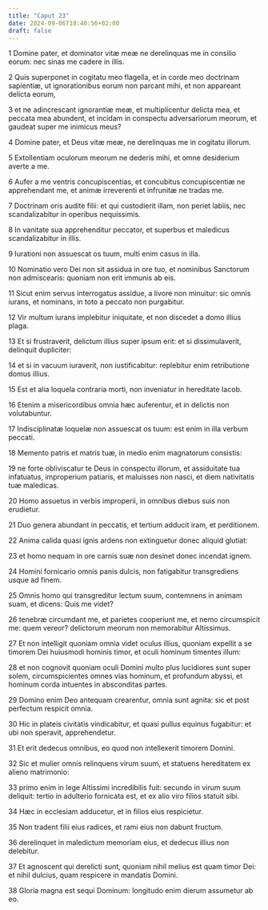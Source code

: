 ```yaml
---
title: "Caput 23"
date: 2024-09-06T18:40:56+02:00
draft: false
---
```




1 Domine pater, et dominator vitæ meæ ne derelinquas me in consilio eorum: nec sinas me cadere in illis.

2 Quis superponet in cogitatu meo flagella, et in corde meo doctrinam sapientiæ, ut ignorationibus eorum non parcant mihi, et non appareant delicta eorum,

3 et ne adincrescant ignorantiæ meæ, et multiplicentur delicta mea, et peccata mea abundent, et incidam in conspectu adversariorum meorum, et gaudeat super me inimicus meus?

4 Domine pater, et Deus vitæ meæ, ne derelinquas me in cogitatu illorum.

5 Extollentiam oculorum meorum ne dederis mihi, et omne desiderium averte a me.

6 Aufer a me ventris concupiscentias, et concubitus concupiscentiæ ne apprehendant me, et animæ irreverenti et infrunitæ ne tradas me.

7 Doctrinam oris audite filii: et qui custodierit illam, non periet labiis, nec scandalizabitur in operibus nequissimis.

8 In vanitate sua apprehenditur peccator, et superbus et maledicus scandalizabitur in illis.

9 Iurationi non assuescat os tuum, multi enim casus in illa.

10 Nominatio vero Dei non sit assidua in ore tuo, et nominibus Sanctorum non admiscearis: quoniam non erit immunis ab eis.

11 Sicut enim servus interrogatus assidue, a livore non minuitur: sic omnis iurans, et nominans, in toto a peccato non purgabitur.

12 Vir multum iurans implebitur iniquitate, et non discedet a domo illius plaga.

13 Et si frustraverit, delictum illius super ipsum erit: et si dissimulaverit, delinquit dupliciter:

14 et si in vacuum iuraverit, non iustificabitur: replebitur enim retributione domus illius.

15 Est et alia loquela contraria morti, non inveniatur in hereditate Iacob.

16 Etenim a misericordibus omnia hæc auferentur, et in delictis non volutabuntur.

17 Indisciplinatæ loquelæ non assuescat os tuum: est enim in illa verbum peccati.

18 Memento patris et matris tuæ, in medio enim magnatorum consistis:

19 ne forte obliviscatur te Deus in conspectu illorum, et assiduitate tua infatuatus, improperium patiaris, et maluisses non nasci, et diem nativitatis tuæ maledicas.

20 Homo assuetus in verbis improperii, in omnibus diebus suis non erudietur.

21 Duo genera abundant in peccatis, et tertium adducit iram, et perditionem.

22 Anima calida quasi ignis ardens non extinguetur donec aliquid glutiat:

23 et homo nequam in ore carnis suæ non desinet donec incendat ignem.

24 Homini fornicario omnis panis dulcis, non fatigabitur transgrediens usque ad finem.

25 Omnis homo qui transgreditur lectum suum, contemnens in animam suam, et dicens: Quis me videt?

26 tenebræ circumdant me, et parietes cooperiunt me, et nemo circumspicit me: quem vereor? delictorum meorum non memorabitur Altissimus.

27 Et non intelligit quoniam omnia videt oculus illius, quoniam expellit a se timorem Dei huiusmodi hominis timor, et oculi hominum timentes illum:

28 et non cognovit quoniam oculi Domini multo plus lucidiores sunt super solem, circumspicientes omnes vias hominum, et profundum abyssi, et hominum corda intuentes in absconditas partes.

29 Domino enim Deo antequam crearentur, omnia sunt agnita: sic et post perfectum respicit omnia.

30 Hic in plateis civitatis vindicabitur, et quasi pullus equinus fugabitur: et ubi non speravit, apprehendetur.

31 Et erit dedecus omnibus, eo quod non intellexerit timorem Domini.

32 Sic et mulier omnis relinquens virum suum, et statuens hereditatem ex alieno matrimonio:

33 primo enim in lege Altissimi incredibilis fuit: secundo in virum suum deliquit: tertio in adulterio fornicata est, et ex alio viro filios statuit sibi.

34 Hæc in ecclesiam adducetur, et in filios eius respicietur.

35 Non tradent filii eius radices, et rami eius non dabunt fructum.

36 derelinquet in maledictum memoriam eius, et dedecus illius non delebitur.

37 Et agnoscent qui derelicti sunt, quoniam nihil melius est quam timor Dei: et nihil dulcius, quam respicere in mandatis Domini.

38 Gloria magna est sequi Dominum: longitudo enim dierum assumetur ab eo.

